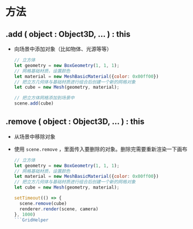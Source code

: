 # 方法

## .add ( object : Object3D, ... ) : this

+ 向场景中添加对象（比如物体、光源等等）

  ```js
  // 立方体
  let geometry = new BoxGeometry(1, 1, 1);
  // 网格基础材质，设置颜色
  let material = new MeshBasicMaterial({color: 0x00ff00})
  // 把立方几何体与基础材质进行组合后创建一个新的网格对象
  let cube = new Mesh(geometry, material);

  // 把立方体网格添加到场景中
  scene.add(cube)
  ```

## .remove ( object : Object3D, ... ) : this

+ 从场景中移除对象
+ 使用 `scene.remove` ，里面传入要删除的对象。删除完需要重新渲染一下画布

  ```js
  // 立方体
  let geometry = new BoxGeometry(1, 1, 1);
  // 网格基础材质，设置颜色
  let material = new MeshBasicMaterial({color: 0x00ff00})
  // 把立方几何体与基础材质进行组合后创建一个新的网格对象
  let cube = new Mesh(geometry, material);

  setTimeout(() => {
    scene.remove(cube)
    renderer.render(scene, camera)
  }, 1000)
  ```GridHelper
